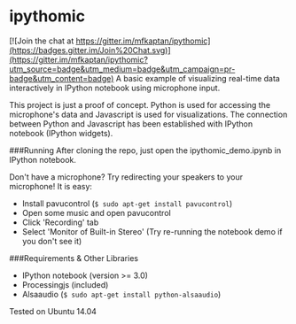 # ipythomic

[![Join the chat at https://gitter.im/mfkaptan/ipythomic](https://badges.gitter.im/Join%20Chat.svg)](https://gitter.im/mfkaptan/ipythomic?utm_source=badge&utm_medium=badge&utm_campaign=pr-badge&utm_content=badge)
A basic example of visualizing real-time data interactively in IPython notebook using microphone input.

This project is just a proof of concept.
Python is used for accessing the microphone's data and Javascript is used for visualizations.
The connection between Python and Javascript has been established with IPython notebook (IPython widgets).

###Running
After cloning the repo, just open the ipythomic_demo.ipynb in IPython notebook.

Don't have a microphone? Try redirecting your speakers to your microphone! It is easy:
- Install pavucontrol (`$ sudo apt-get install pavucontrol`)
- Open some music and open pavucontrol
- Click 'Recording' tab
- Select 'Monitor of Built-in Stereo' (Try re-running the notebook demo if you don't see it)

###Requirements & Other Libraries
- IPython notebook (version >= 3.0)
- Processingjs (included)
- Alsaaudio (`$ sudo apt-get install python-alsaaudio`)

Tested on Ubuntu 14.04
